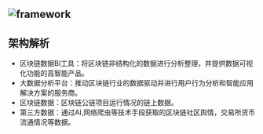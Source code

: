 ## ![framework](../../../../image/Blockchain-Data-Service/framework.png)



## 架构解析
* 区块链数据BI工具：将区块链非结构化的数据进行分析整理，并提供数据可视化功能的高智能产品。
* 大数据分析平台：推动区块链行业的数据驱动并进行用户行为分析和智能应用解决方案的服务商。
* 区块链数据：区块链公链项目运行情况的链上数据。
* 第三方数据：通过AI,网络爬虫等技术手段获取的区块链社区舆情，交易所货币流通情况等数据。

